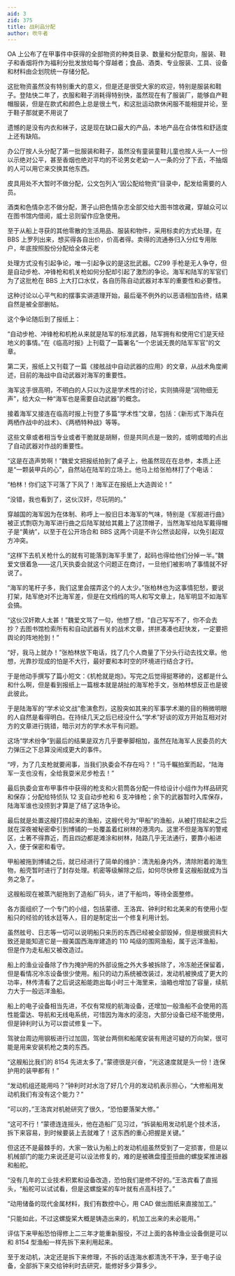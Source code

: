 ```yaml
---
aid: 3
zid: 375
title: 战利品分配
author: 吹牛者
---
```


OA 上公布了在甲事件中获得的全部物资的种类目录、数量和分配意向，服装、鞋子和香烟将作为福利分批发放给每个穿越者；食品、酒类、专业服装、工具、设备和材料由企划院统一存储分配。

这批物资虽然没有特别重大的意义，但是还是很受大家的欢迎，特别是服装和鞋子。登陆快二年了，衣服和鞋子消耗得特别快，虽然现在有了服装厂，能够自产鞋帽服装，但是在款式和颜色上总是很土气，和这批运动款休闲服不能相提并论，至于鞋子那就更不用说了

遗憾的是没有内衣和袜子，这是现在缺口最大的产品，本地产品在合体性和舒适度上还有缺陷。

办公厅按人头分配了第一批服装和鞋子，虽然没有童装童鞋儿童也按人头一人一份以示绝对公平，甚至香烟也绝对平均的不论男女老幼一人一条的分了下去，不抽烟的人可以用它来交换其他东西。

皮具用处不大暂时不做分配，公文包列入“因公配给物资”目录中，配发给需要的人员。

酒类和色情杂志不做分配，萧子山把色情杂志全部交给大图书馆收藏，穿越众可以在图书馆内借阅，威士忌则留作应急使用。

至于从船上寻获的其他零散的生活用品、服装和物件，采用标卖的方式处理，在 BBS 上罗列出来，想买得各自出价，价高者得。卖得的流通券归入分红专用账户，年底按照股份分配给全体元老

处理方式没有引起争论，唯一引起争议的是这批武器。CZ99 手枪是无人争夺，但是自动步枪、冲锋枪和机关枪如何分配却引起了激烈的争论。海军和陆军的军官们为了这批枪在 BBS 上大打口水仗，各自历陈自动武器对本军的重要性和必要性。

这种讨论以心平气和的摆事实讲道理开始，最后毫不例外的以恶语相加告终，结果自然是被全部删帖。

这个争论随后到了报纸上：

“自动步枪、冲锋枪和机枪从来就是陆军的标准武器，陆军拥有和使用它们是天经地义的事情。”在《临高时报》上刊载了一篇署名“一个忠诚无畏的陆军军官”的文章。

第二天，报纸上又刊载了一篇《接舷战中自动武器的应用》的文章，从战术角度阐述，目前的海战中自动武器对海军的重要性。

海军这手很高明，不明白的人只以为这是学术性的讨论，实则搞得是“润物细无声”，给大众一种“海军也是需要自动武器”的概念。

接着海军又接连在临高时报上刊登了多篇“学术性”文章，包括：《新形式下海兵在两栖作战中的战术》、《两栖特种战》等等。

这些文章或者相当专业或者干脆就是胡掰，但是共同点是一致的，或明或暗的点出了自动武器对作战的重要性。

“这是在造声势啊！”魏爱文把报纸拍到了桌子上，他虽然现在在总参，本质上还是“一颗装甲兵的心”，自然站在陆军的立场上。他马上给张柏林打了个电话：

“柏林！你们这下可落了下风了！海军正在报纸上大造舆论！”

“没错，我也看到了，这伙汉奸，尽玩阴的。”

穿越国的海军因为在体制、称呼上一股旧日本海军的气味，特别是《军舰进行曲》被正式剽窃为海军进行曲之后陆军就给其戴上了这顶帽子，当然海军给陆军戴得帽子是“黄纳”，以至于在公开场合和 BBS 这两个词是不许公然谈起得，以免引起双方冲突。

“这样下去机关枪什么的就有可能落到海军手里了，起码也得给他们分掉一半。”魏爱文很着急——这几天执委会就这个问题正在商讨，一旦他们被影响了事情就不好说了。

“海军的笔杆子多，我们这里会摆弄这个的人太少。”张柏林也为这事情犯愁，要说打架，陆军绝对不比海军差，但是在文绉绉的骂人和写文章上，陆军明显不如海军会搞。

“这伙汉奸欺人太甚！”魏爱文骂了一句，他想了想，“自己写写不了，你不会去抄？去图书馆检索所有和自动武器有关的战术文章，拼拼凑凑也赶快发，一定要把舆论的阵地抢到！”

“好，我马上就办！”张柏林放下电话，找了几个人商量了下分头行动去找文章。他想，光靠抄现成的怕是不大行，最好要和本时空的环境进行结合才行。

于是他动手撰写了篇小短文：《机枪就是炮》。写完之后觉得挺寒碜的，这都是什么和什么啊，但是看到报纸上一篇根本就是胡扯的海军枪手文，张柏林想反正也是彼此彼此。

于是陆海军的“学术论文战”愈演愈烈，这股突如其来的军事学术潮的目的稍微明眼的人自然是看得明白。在持续几天之后已经没什么“学术”好谈的双方开始互相对对方的文章进行挑错，暗示对方的学术水平有问题。

这场“学术纷争”到最后的结果是双方几乎要拳脚相加，虽然在陆海军人民委员的大力弹压之下总算没闹成更大的事件。

“哼，为了几支枪就要闹事，当我们执委会不存在吗？！”马千瞩拍案而起，“陆海军一支也没有，全给我耍米尼步枪去！”

最后执委会宣布甲事件中获得的枪支和火箭筒各分配一件给设计小组作为样品研究和保存；分配给特侦队 12 支自动步枪和 6 支冲锋枪；余下的武器暂时入库保存，陆海军谁也没捞到才算是了结了这场争论。

最后就是处置这艘打捞起来的渔船，这艘代号为“甲船”的渔船，从被打捞起来之后就在深夜被秘密牵引到博铺的一处覆盖着红树林的港湾内。这里不但是海军的警戒区，土著不得靠近，而且四边都是滩涂和树林，陆路几乎无法通行，要靠小船进入，便于保密和看守。

甲船被拖到博铺之后，就已经进行了简单的维护：清洗船身内外，清除附着的海生物，船壳暂时进行了封存处理。机密等级解除之后，如何尽快修复这艘船就成为当务之急了。

这艘船现在被蒸汽艇拖到了造船厂码头，进了干船坞，等待全面整修。

各方面组织了一个专门的小组，包括蒙德、王洛宾、钟利时和北美来的有使用小型船只的经验的钱水廷等人，目的是制定出一个修复利用计划。

虽然舷号、日志等一切可以说明船只来历的东西已经被全部毁掉，但是根据资料大致还是能知道它是一艘美国西海岸建造的 110 吨级的围网渔船，属于远洋渔船，但是作为走私船又被改造过。

船上的渔业设备除了作为掩护用的外部设施之外大多被拆除了，冷冻舱还保留着，但是看情况冷冻设备很少使用。船只的动力系统被改装过，发动机被换成了更大的功率，林传清看了之后说这船能跑出每小时三十海里来，油箱也增加了容量，续航力大于一般远洋渔船。

船上的电子设备相当先进，不仅有常规的航海设备，还增加一般渔船不会使用的高性能雷达、导航和无线电系统，可惜因为海水的浸泡，大部分设备已经不能使用，但是钟利时认为可以尝试修复一下。

驾驶台周边用钢板进行过加固，驾驶台两侧和船尾安装有用途可疑的万向架，很可能是用来安装机枪之类的东西。

“这艘船比我们的 8154 先进太多了。”蒙德很是兴奋，“光这速度就是头一份！连保护用的装甲都有！”

“发动机组还能用吗？”钟利时对水泡了好几个月的发动机表示担心，“大修船用发动机我们有没有这个能力？”

“可以的，”王洛宾对机舱研究了很久，“恐怕要落架大修。”

“这可不行！”蒙德连连摇头，他在造船厂见习过，“拆装船用发动机是个技术活，拆下来容易，到时候要装上去就难了！这东西的重心把握是关键。”

但这还不是最棘手的，大家一致认为船上的发动机组虽然受到了一定损害，但是以机械部门的能力来说还是可以设法修复的，难的是被礁盘撞歪扭曲的螺旋桨推进器和船舵。

“没有几年的工业技术积累和设备改造，恐怕我们是修不好的。”王洛宾看了直摇头，“船舵可以试试看，但是这螺旋桨的车叶就有点高科技了。”

“动用储备的现代金属材料，我们有数控中心，用 CAD 做出图纸来直接加工。”

“只能如此，不过这螺旋桨大概是铸造出来的，机加工出来的未必能用。”

评估下来甲船恐怕得修上二三年才能重新服役，不过上面的各种渔业设备倒是可以和 8154 型渔船一样先拆下来利用起来。

至于发动机，决定还是拆下来修理，不拆的话连海水都清洗不干净，至于电子设备，全部拆下来交给钟利时去研究，能修好多少算多少。
